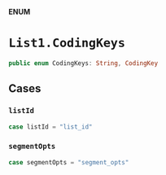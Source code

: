 **ENUM**

# `List1.CodingKeys`

```swift
public enum CodingKeys: String, CodingKey
```

## Cases
### `listId`

```swift
case listId = "list_id"
```

### `segmentOpts`

```swift
case segmentOpts = "segment_opts"
```
